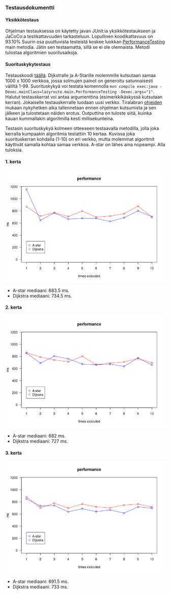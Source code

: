 ### Testausdokumentti

#### Yksikkötestaus

Ohjelman testauksessa on käytetty javan JUnit:ia yksikkötestaukseen ja JaCoCo:a testikattavuuden tarkasteluun. Lopullinen koodikattavuus on 93.10% Suurin osa puuttuvista testeistä koskee luokkan [PerformanceTesting](https://github.com/inkeriV/lazy-route/blob/master/lazy-route/src/main/java/lazyroute/main/PerformanceTesting.java) main metodia. Jätin sen testaamatta, sillä se ei ole olennaista. Metodi tulostaa algoritmien suoritusaikoja.


#### Suorituskykytestaus

Testauskoodi [täällä](https://github.com/inkeriV/lazy-route/blob/master/lazy-route/src/main/java/lazyroute/main/PerformanceTesting.java).
Dijkstralle ja A-Starille molemmille kutsutaan samaa 1000 x 1000 verkkoa, jossa solmujen painot on generoitu satunnaisesti väliltä 1-99. Suorituskykyä voi testata komennolla ```mvn compile exec:java -Dexec.mainClass=lazyroute.main.PerformanceTesting -Dexec.args="1"```. Halutut testauskerrat voi antaa argumenttina (esimerkkikäskyssä kutsutaan kerran). Jokaiselle testauskerralle luodaan uusi verkko.
Tiralabran [ohjeiden](https://github.com/TiraLabra/2018_loppu/wiki/Suorituskykytestauksesta) mukaan nykyhetken aika tallennetaan ennen ohjelman kutsumista ja sen jälkeen ja tulostetaan näiden erotus.
Outputtina on tuloste siitä, kuinka kauan kummallakin algoritmilla kesti millisekunteina.

Testasin suorituskykyä kolmeen otteeseen testaavalla metodilla, jolla joka kerralla kumpaakin algoritmia testattiin 10 kertaa. Kuvissa joka suorituskerran kohdalla (1-10) on eri verkko, mutta molemmat algoritmit käyttivät samalla kohtaa samaa verkkoa. A-star on lähes aina nopeampi. Alla tuloksia.

#### 1. kerta

![eka](https://github.com/inkeriV/lazy-route/blob/master/documentation/pictures/suorituskyky1.png)

* A-star mediaani: 683.5 ms.
* Dijkstra mediaani: 734.5 ms. 

#### 2. kerta

![toka](https://github.com/inkeriV/lazy-route/blob/master/documentation/pictures/suoritus2.png)

* A-star mediaani: 682 ms.
* Dijkstra mediaani: 727 ms.

#### 3. kerta

![kolm](https://github.com/inkeriV/lazy-route/blob/master/documentation/pictures/suoritus3.png)

* A-star mediaani: 691.5 ms.
* Dijkstra mediaani: 733 ms.





